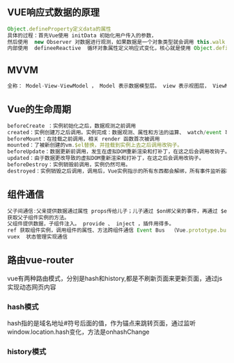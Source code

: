 ## VUE响应式数据的原理  
````js
Object.defineProperty定义data的属性
具体的过程：首先Vue使用 initData 初始化用户传入的参数，
然后使用  new Observer 对数据进行观测，如果数据是一个对象类型就会调用 this.walk（value） 对对象进行处理，
内部使用  defineeReactive  循环对象属性定义响应式变化，核心就是使用 Object.defineProperty 重新定义数据。
````

## MVVM
````js
全称： Model-View-ViewModel ， Model 表示数据模型层。 view 表示视图层， ViewModel 是 View 和 Model 层的桥梁，数据绑定到 viewModel 层并自动渲染到页面中，视图变化通知 viewModel 层更新数据。
````


## Vue的生命周期
````js
beforeCreate ：实例初始化之后，数据观测之前调用
created：实例创建万之后调用。实例完成：数据观测、属性和方法的运算、 watch/event 事件回调。无 $el .
beforeMount：在挂载之前调用，相关 render 函数首次被调用
mounted：了被新创建的vm.$el替换，并挂载到实例上去之后调用改钩子。
beforeUpdate：数据更新前调用，发生在虚拟DOM重新渲染和打补丁，在这之后会调用改钩子。
updated：由于数据更改导致的虚拟DOM重新渲染和打补丁，在这之后会调用改钩子。
beforeDestroy：实例销毁前调用，实例仍然可用。
destroyed：实例销毁之后调用，调用后，Vue实例指示的所有东西都会解绑，所有事件监听器和所有子实例都会被移除
````

## 组件通信
````js
父子间通信:父亲提供数据通过属性 props传给儿子；儿子通过 $on绑父亲的事件，再通过 $emit 触发自己的事件（发布订阅）利用父子关系 $parent 、 $children ，
获取父子组件实例的方法。
父组件提供数据，子组件注入。 provide 、 inject ，插件用得多。
ref 获取组件实例，调用组件的属性、方法跨组件通信 Event Bus  （Vue.prototype.bus=newVue）其实基于bus = new Vue）其实基于bus=newVue）其实基于on与$emit
vuex  状态管理实现通信
````

## 路由vue-router  

vue有两种路由模式，分别是hash和history,都是不刷新页面来更新页面，通过js实现动态网页内容
### hash模式
hash指的是域名地址#符号后面的值，作为锚点来跳转页面，通过监听window.location.hash变化，方法是onhashChange  
### history模式
